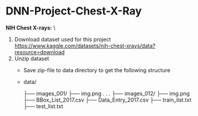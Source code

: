 # DNN-Project-Chest-X-Ray
**NIH Chest X-rays:** \\
1. Download dataset used for this project https://www.kaggle.com/datasets/nih-chest-xrays/data?resource=download
2. Unzip dataset
   - Save zip-file to data directory to get the following structure
   - data/
     
     ├── images_001/
           ├── img.png
           .
           .
           .
     ├── images_012/
           ├── img.png
     ├── BBox_List_2017.csv
     ├── Data_Entry_2017.csv
     ├── train_list.txt
     ├── test_list.txt

     
